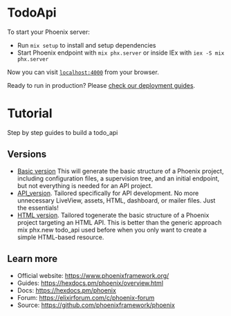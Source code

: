 # TodoApi

To start your Phoenix server:

  * Run `mix setup` to install and setup dependencies
  * Start Phoenix endpoint with `mix phx.server` or inside IEx with `iex -S mix phx.server`

Now you can visit [`localhost:4000`](http://localhost:4000) from your browser.

Ready to run in production? Please [check our deployment guides](https://hexdocs.pm/phoenix/deployment.html).

# Tutorial
Step by step guides to build a todo_api

## Versions
 * [Basic version](https://github.com/elixir4dev/todo_api/blob/main/Tutorial.md)  This will generate the basic structure of a Phoenix project, including configuration files, a supervision tree, and an initial endpoint, but not everything is needed for an API project.
 * [API_version](https://github.com/elixir4dev/todo_api/blob/api_v2/Tutorial.md).   Tailored specifically for API development. No more unnecessary LiveView, assets, HTML, dashboard, or mailer files. Just the essentials!
 * [HTML version](https://github.com/elixir4dev/todo_api/blob/html_api/Tutorial.md).        Tailored togenerate the basic structure of a Phoenix project targeting an HTML API. This is better than the generic approach mix phx.new todo_api used before when you only want to create a simple HTML-based resource.


## Learn more

  * Official website: https://www.phoenixframework.org/
  * Guides: https://hexdocs.pm/phoenix/overview.html
  * Docs: https://hexdocs.pm/phoenix
  * Forum: https://elixirforum.com/c/phoenix-forum
  * Source: https://github.com/phoenixframework/phoenix
